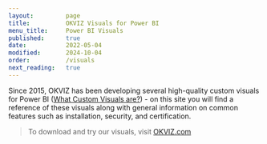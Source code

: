 ```yaml
---
layout:         page
title:          OKVIZ Visuals for Power BI
menu_title:     Power BI Visuals
published:      true
date:           2022-05-04
modified:       2024-10-04
order:          /visuals
next_reading:   true
---
```

Since 2015, OKVIZ has been developing several high-quality custom visuals for Power BI ([What Custom Visuals are?](get-started/custom-visuals.md)) - on this site you will find a reference of these visuals along with general information on common features such as installation, security, and certification.

> To download and try our visuals, visit [OKVIZ.com](https://okviz.com)